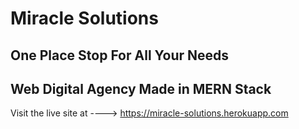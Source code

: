 # Miracle Solutions
## One Place Stop For All Your Needs
## Web Digital Agency Made in MERN Stack
Visit the live site at ----> https://miracle-solutions.herokuapp.com
